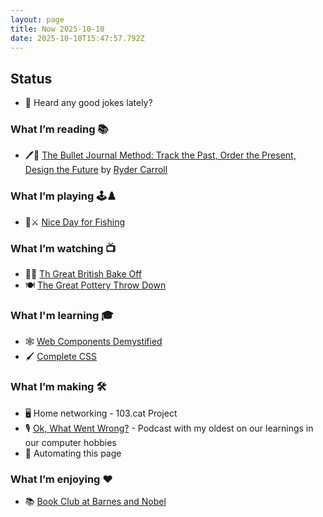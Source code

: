 ```yaml
---
layout: page
title: Now 2025-10-10
date: 2025-10-10T15:47:57.792Z
---
```


## Status

- 🙂 Heard any good jokes lately?

### What I’m reading 📚

- 🖊️📘 [The Bullet Journal Method: Track the Past, Order the Present, Design the Future](https://www.goodreads.com/book/show/39100905-the-bullet-journal-method) by [Ryder Carroll](https://www.goodreads.com/author/show/17732950.Ryder_Carroll)

### What I’m playing 🕹️♟️

- 🎣⚔️ [Nice Day for Fishing](https://store.steampowered.com/app/2393160/Nice_Day_for_Fishing/)

### What I’m watching 📺

- 🍰🧁 [Th Great British Bake Off](https://thetvdb.com/series/the-great-british-bake-off/seasons/official/16)
- 🍽️ [The Great Pottery Throw Down](hhttps://thetvdb.com/series/the-great-pottery-throw-down/seasons/official/1)

### What I'm learning 🎓

- 🕸️ [Web Components Demystified](https://scottjehl.com/learn/webcomponentsdemystified/)
- 🖌️ [Complete CSS](https://piccalil.li/complete-css)

### What I’m making 🛠️

- 🖥️ Home networking - 103.cat Project
- 🎙️ [Ok, What Went Wrong?](https://www.okwhatwentwrong.com) - Podcast with my oldest on our learnings in our computer hobbies
- 🤖 Automating this page

### What I’m enjoying ♥️

- 📚 [Book Club at Barnes and Nobel](https://stores.barnesandnoble.com/store/2715)
